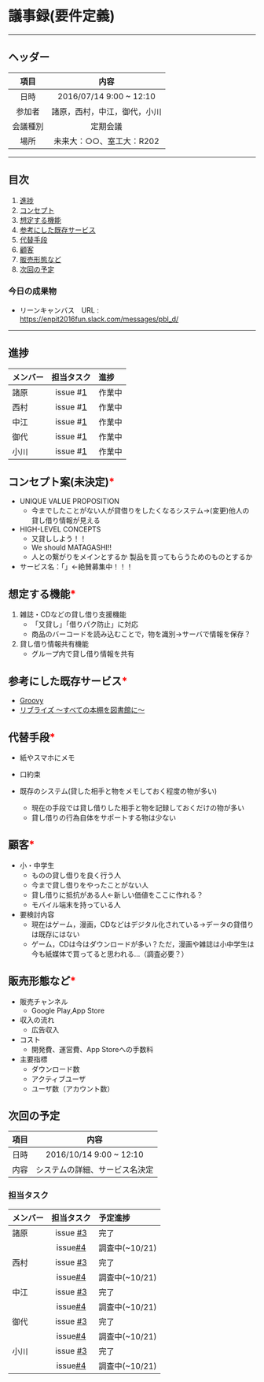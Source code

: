 # 議事録(要件定義)
---
## ヘッダー
|項目|内容|
|:--:|:--:|
| 日時 | 2016/07/14  9:00 ~ 12:10|
| 参加者 | 諸原，西村，中江，御代，小川 |
| 会議種別 | 定期会議 |
| 場所 | 未来大：○○、室工大：R202 |

---
## 目次
1. [進捗](#ProgressReport)
1. [コンセプト](#anchar1)
2. [想定する機能](#anchar2)
3. [参考にした既存サービス](#anchar3)
4. [代替手段](#anchar4)
5. [顧客](#anchar5)
6. [販売形態など](#anchar6)
7. [次回の予定](#anchar7)

### 今日の成果物
- リーンキャンバス　URL : https://enpit2016fun.slack.com/messages/pbl_d/

---

## <div id="ProgressReport"/> 進捗

| メンバー | 担当タスク | 進捗 |
| :-- | :--: | :-- |
| 諸原 | issue #[1](アイデア出し) | 作業中 |
| 西村 | issue #[1](アイデア出し) | 作業中 |
| 中江 | issue #[1](アイデア出し) | 作業中 |
| 御代 | issue #[1](アイデア出し) | 作業中 |
| 小川 | issue #[1](アイデア出し) | 作業中 |

<!--
会議開始時点までのタスク進捗状況を記録する
メンバーごとに「メンバー名、issue番号、進捗状況」の順に記録
-->

<!-- 
想定する機能、参考にした既存サービス、ステークホルダーは会議中に話し合いが行われたならば、必ず記入をお願いします。
-->

## <div id="anchar1"/>コンセプト案(未決定)<font color = "red">*</font>
- UNIQUE VALUE PROPOSITION
	- 今までしたことがない人が貸借りをしたくなるシステム→(変更)他人の貸し借り情報が見える
- HIGH-LEVEL CONCEPTS
	- 又貸ししよう！！
	- We should MATAGASHI!!
	- 人との繋がりをメインとするか 製品を買ってもらうためのものとするか
- サービス名：「」←絶賛募集中！！！


## <div id="anchar2"/>想定する機能<font color = "red">*</font>
1. 雑誌・CDなどの貸し借り支援機能
	- 「又貸し」「借りパク防止」に対応
	- 商品のバーコードを読み込むことで，物を識別→サーバで情報を保存？
2. 貸し借り情報共有機能
	- グループ内で貸し借り情報を共有


## <div id="anchar3"/>参考にした既存サービス<font color = "red">*</font>
- [Groovy](http://www.tabroid.jp/app/multimedia/2013/03/com.gr_oo_vy.html)
- [リブライズ 〜すべての本棚を図書館に〜](https://librize.com/ja)

## <div id="anchar4"/>代替手段<font color = "red">*</font>
- 紙やスマホにメモ
- 口約束
- 既存のシステム(貸した相手と物をメモしておく程度の物が多い)

	- 現在の手段では貸し借りした相手と物を記録しておくだけの物が多い
	- 貸し借りの行為自体をサポートする物は少ない

## <div id="anchar5"/>顧客<font color = "red">*</font>
- 小・中学生
	- ものの貸し借りを良く行う人
	- 今まで貸し借りをやったことがない人 
	- 貸し借りに抵抗がある人←新しい価値をここに作れる？
	- モバイル端末を持っている人
- 要検討内容
	- 現在はゲーム，漫画，CDなどはデジタル化されている→データの貸借りは既存にはない
	- ゲーム，CDは今はダウンロードが多い？ただ，漫画や雑誌は小中学生は今も紙媒体で買ってると思われる…（調査必要？）


## <div id="anchar6"/>販売形態など<font color = "red">*</font>
- 販売チャンネル
	- Google Play,App Store
- 収入の流れ
	- 広告収入
- コスト
	- 開発費、運営費、App Storeへの手数料
- 主要指標
	- ダウンロード数
	- アクティブユーザ
	- ユーザ数（アカウント数）

## <div id="anchar7"/>次回の予定
|項目|内容|
|:--:|:--:|
| 日時 | 2016/10/14  9:00 ~ 12:10|
| 内容 | システムの詳細、サービス名決定 |

### 担当タスク
| メンバー | 担当タスク | 予定進捗 |
| :-- | :--: | :-- |
| 諸原 | issue [#3](サービスの詳細決定) | 完了 |
||issue[#4](現状調査)|調査中(~10/21)|
| 西村 | issue [#3](サービスの詳細決定) | 完了 |
||issue[#4](現状調査)|調査中(~10/21)|
| 中江 | issue [#3](サービスの詳細決定) | 完了 |
||issue[#4](現状調査)|調査中(~10/21)|
| 御代 | issue [#3](サービスの詳細決定) | 完了 |
||issue[#4](現状調査)|調査中(~10/21)|
| 小川 | issue [#3](サービスの詳細決定) | 完了 |
||issue[#4](現状調査)|調査中(~10/21)|


<!--
issueのリンクは当該issueのURLを入れると良いでしょう(相対パス推奨)
issueのコメントなら”＃(issue番号)”だけでリンクできます。
-->
